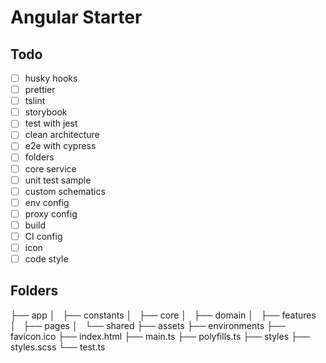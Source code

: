 # Angular Starter

## Todo
* [ ] husky hooks
* [ ] prettier
* [ ] tslint
* [ ] storybook
* [ ] test with jest
* [ ] clean architecture
* [ ] e2e with cypress
* [ ] folders
* [ ] core service
* [ ] unit test sample
* [ ] custom schematics
* [ ] env config
* [ ] proxy config
* [ ] build
* [ ] CI config
* [ ] icon
* [ ] code style

## Folders
├── app
│   ├── constants
│   ├── core
│   ├── domain
│   ├── features
│   ├── pages
│   └── shared
├── assets
├── environments
├── favicon.ico
├── index.html
├── main.ts
├── polyfills.ts
├── styles
├── styles.scss
└── test.ts
